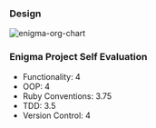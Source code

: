 ### Design
<img src="https://ibb.co/98fyKPkg" alt="enigma-org-chart">

### Enigma Project Self Evaluation

- Functionality: 4
- OOP: 4
- Ruby Conventions: 3.75
- TDD: 3.5
- Version Control: 4
